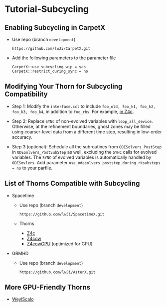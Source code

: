 # Tutorial-Subcycling


## Enabling Subcycling in CarpetX

* Use repo (branch `development`)

    ```
    https://github.com/lwJi/CarpetX.git
    ```

* Add the following parameters to the parameter file

    ```
    CarpetX::use_subcycling_wip = yes
    CarpetX::restrict_during_sync = no
    ```

## Modifying Your Thorn for Subcycling Compatibility

* Step 1: Modify the `interface.ccl` to include `foo_old, foo_k1, foo_k2, foo_k3, foo_k4`,
in addition to `foo_rhs`. For example,
[in Z4c](https://github.com/lwJi/SpacetimeX/blob/baa0b78ae5643a82b7dc31b3e23282538ae157f1/Z4c/interface.ccl#L56).

* Step 2: Replace `SYNC` of non-evolved variables with `loop_all_device`.
Otherwise, at the refinement boundaries, ghost zones may be filled using coarser-level data
from a different time step, resulting in low-order accuracy.

* Step 3 (optional): Schedule all the subroutines from `ODESolvers_PostStep` in `ODESolvers_PostSubStep` as well,
excluding the `SYNC` calls for evolved variables.
The `SYNC` of evolved variables is automatically handled by `ODESovlers`.
Add parameter `use_odesolvers_poststep_during_rksubsteps = no` to your parfile.

## List of Thorns Compatible with Subcycling

* Spacetime

    * Use repo (branch `development`)

        ```
        https://github.com/lwJi/SpacetimeX.git
        ```

    * Thorns

        * [Z4c](https://github.com/lwJi/SpacetimeX/tree/development/Z4c)
        * [Z4cow](https://github.com/lwJi/SpacetimeX/tree/development/Z4cow)
        * [Z4cowGPU](https://github.com/lwJi/SpacetimeX/tree/development/Z4cowGPU) (optimized for GPU)

* GRMHD

    * Use repo (branch `development`)

        ```
        https://github.com/lwJi/AsterX.git
        ```

## More GPU-Friendly Thorns

* [WeylScalo](https://github.com/lwJi/SpacetimeX/tree/development/WeylScalo)
